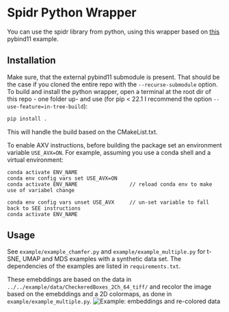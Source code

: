 # Spidr Python Wrapper

You can use the spidr library from python, using this wrapper based on [this](https://github.com/pybind/cmake_example) pybind11 example.

## Installation
Make sure, that the external pybind11 submodule is present. That should be the case if you cloned the entire repo with the `--recurse-submodule` option. To build and install the python wrapper, open a terminal at the root dir of this repo - one folder up- and use (for pip < 22.1 I recommend the option ``--use-feature=in-tree-build``):

```bash
pip install .
```

This will handle the build based on the CMakeList.txt.

To enable AXV instructions, before building the package set an environment variable `USE_AVX=ON`. For example, assuming you use a conda shell and a virtual environment:
```conda
conda activate ENV_NAME
conda env config vars set USE_AVX=ON
conda activate ENV_NAME                 // reload conda env to make use of variabel change

conda env config vars unset USE_AVX     // un-set variable to fall back to SEE instructions
conda activate ENV_NAME
```

## Usage

See `example/example_chamfer.py` and `example/example_multiple.py` for t-SNE, UMAP and MDS examples with a synthetic data set. The dependencies of the examples are listed in `requirements.txt`.

These emebddings are based on the data in  `../../example/data/CheckeredBoxes_2Ch_64_tiff/` and recolor the image based on the emebddings and a 2D colormaps, as done in `example/example_multiple.py`.
![Example: embeddings and re-colored data](example/example_multiple_embs.png)